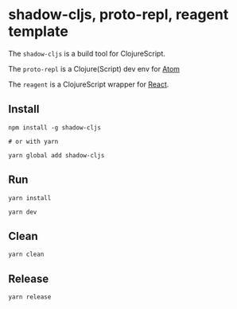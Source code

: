 # shadow-cljs, proto-repl, reagent template

The `shadow-cljs` is a build tool for ClojureScript.

The `proto-repl` is a Clojure(Script) dev env for [Atom](https://atom.io/)

The `reagent` is a ClojureScript wrapper for [React](https://reactjs.org/).

## Install
``` shell
npm install -g shadow-cljs

# or with yarn

yarn global add shadow-cljs
```

## Run

``` shell
yarn install

yarn dev
```

## Clean

``` shell
yarn clean
```

## Release

``` shell
yarn release
```
